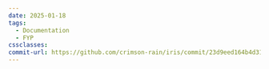 ```yaml
---
date: 2025-01-18
tags:
  - Documentation
  - FYP
cssclasses: 
commit-url: https://github.com/crimson-rain/iris/commit/23d9eed164b4d310630f097cd498f175d39a6991
---
```

